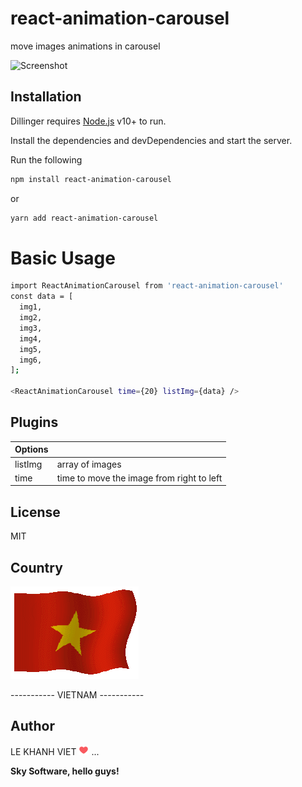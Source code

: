 # react-animation-carousel

move images animations in carousel

![Screenshot](https://github.com/khanhviet/react-animation-carousel/blob/master/preview.gif?raw=true)

## Installation

Dillinger requires [Node.js](https://nodejs.org/) v10+ to run.

Install the dependencies and devDependencies and start the server.

Run the following

```sh
npm install react-animation-carousel
```

or

```sh
yarn add react-animation-carousel
```

# Basic Usage

```sh
import ReactAnimationCarousel from 'react-animation-carousel'
const data = [
  img1,
  img2,
  img3,
  img4,
  img5,
  img6,
];

<ReactAnimationCarousel time={20} listImg={data} />

```

## Plugins

| Options |                                           |
| ------- | ----------------------------------------- |
| listImg | array of images                           |
| time    | time to move the image from right to left |

## License

MIT

## Country
![Screenshot](https://github.com/khanhviet/react-animation-carousel/blob/master/flag-vietnam.gif?raw=true)
<p>----------- VIETNAM -----------</p>

## Author

LE KHANH VIET ![Screenshot](https://github.com/khanhviet/react-animation-carousel/blob/master/heart.png?raw=true) ...

**Sky Software, hello guys!**
